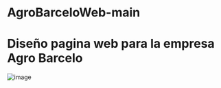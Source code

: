 # AgroBarceloWeb-main
# Diseño pagina web para la empresa Agro Barcelo
![image](https://user-images.githubusercontent.com/93788066/186562905-404e0ef5-16d4-40ba-a6e5-1beb0b944794.png)
